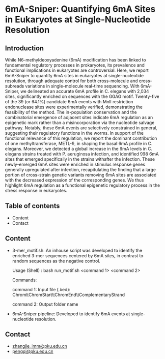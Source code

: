 # **6mA-Sniper: Quantifying 6mA Sites in Eukaryotes at Single-Nucleotide Resolution**

## Introduction

While N6-methyldeoxyadenine (6mA) modification has been linked to fundamental regulatory processes in prokaryotes, its prevalence and functional implications in eukaryotes are controversial. Here, we report 6mA-Sniper to quantify 6mA sites in eukaryotes at single-nucleotide resolution,  through adequate control for both cross-molecule and cross-subreads variations in single-molecule real-time sequencing. With 6mA-Sniper, we delineated an accurate 6mA profile in C. elegans with 2,034 sites, significantly enriched on sequences with the GGAG motif. Twenty-five of the 39 (or 64.1%) candidate 6mA events with MnlI restriction endonuclease sites were experimentally verified, demonstrating the feasibility of the method. The in-population conservation and the combinatorial emergence of adjacent sites indicate 6mA regulation as an epigenetic mark rather than a misincorporation via the nucleotide salvage pathway. Notably, these 6mA events are selectively constrained in general, suggesting their regulatory functions in the worms. In support of the functional relevance of this regulation, we report the dominant contribution of one methyltransferase, METL-9, in shaping the basal 6mA profile in C. elegans. Moreover, we detected a global increase in the 6mA levels in C. elegans strains  treated with P. aeruginosa infection, and identified 998 6mA sites that emerged specifically in the strains withafter the infection. These newly-emerged 6mA sites were enriched in stimulus response genes generally upregulated after infection, recapitulating the finding that a large portion of cross-strain genetic variants removing 6mA sites are associated with the decreased expression of the corresponding genes. We thus highlight 6mA regulation as a functional epigenetic regulatory process in the stress response in eukaryotes.

## Table of contents

- Content
- Contact

## Content

- 3-mer_motif.sh: An inhouse script was developed to identify the enriched 3-mer sequences centered by 6mA sites, in contrast to random sequences as the negative control.

  Usage (Shell) : bash run_motif.sh <command 1> <command 2>
  
  Commands:
    
    command 1: Input file (.bed): Chrom\tChromStart\tChromEnd\tComplementaryStrand
    
    command 2: Output folder name

- 6mA-Sniper pipeline: Developed to identify 6mA events at single-nucleotide resolution.

## Contact

- zhangjie_imm@pku.edu.cn
- pengqi@pku.edu.cn
